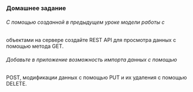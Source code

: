 ### Домашнее задание

###### С помощью созданной в предыдущем уроке модели работы с
объектами на сервере создайте REST API для просмотра данных с
помощью метода GET.

###### Добавьте в приложение возможность импорта данных с помощью
POST, модификации данных с помощью PUT и их удаления с
помощью DELETE.

